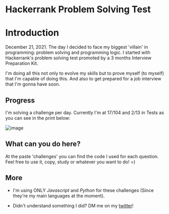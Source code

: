 # Hackerrank Problem Solving Test

# Introduction
December 21, 2021.
The day I decided to face my biggest 'villain' in programming: problem solving and programming logic. I started with Hackerrank's problem solving test promoted by a 3 months Interview Preparation Kit.

I'm doing all this not only to evolve my skills but to prove myself (to myself) that I'm capable of doing this. And also to get prepared for a job interview that I'm gonna have soon.

## Progress
I'm solving a challenge per day. Currently I'm at 17/104 and 2/13 in Tests as you can see in the print below:

![image](https://user-images.githubusercontent.com/85458990/148467075-291ece5d-2dd1-4212-87fd-e6b7043fedb5.png)

## What can you do here?
At the paste 'challenges' you can find the code I used for each question. Feel free to use it, copy, study or whatever you want to do! =)

## More
- I'm using ONLY *Javascript* and *Python* for these challenges (Since they're my main languages at the moment).

- Didn't understand something I did? DM me on my [twitter](https://twitter.com/Juaan_vf)!
